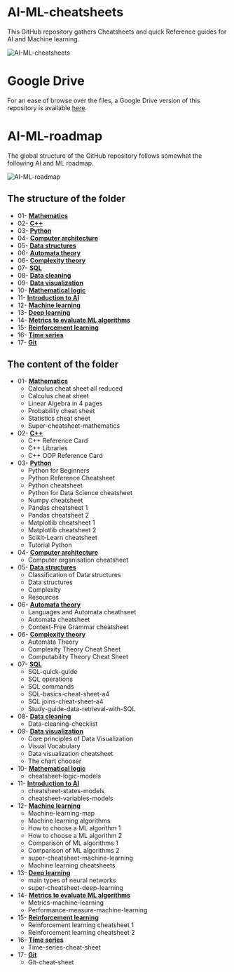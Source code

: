 # AI-ML-cheatsheets

This GitHub repository gathers Cheatsheets and quick Reference guides for AI and Machine learning.

![AI-ML-cheatsheets](https://github.com/SamBelkacem/AI-ML-cheatsheets/blob/main/AI-ML-cheatsheets.png)

# Google Drive

For an ease of browse over the files, a Google Drive version of this repository is available [here](https://drive.google.com/drive/folders/1yReFa2Af9icmdEaAYOUocepkQk_gGJJK?usp=sharing).

# AI-ML-roadmap

The global structure of the GitHub repository follows somewhat the following AI and ML roadmap.

![AI-ML-roadmap](https://github.com/SamBelkacem/AI-ML-cheatsheets/blob/main/AI%20roadmap.png)

## The structure of the folder

- 01- [**Mathematics**](https://github.com/SamBelkacem/AI-ML-cheatsheets/tree/main/01-%20Mathematics)<br>
- 02- [**C++**](https://github.com/SamBelkacem/AI-ML-cheatsheets/tree/main/02-%20C%2B%2B)<br>
- 03- [**Python**](https://github.com/SamBelkacem/AI-ML-cheatsheets/tree/main/03-%20Python)<br>
- 04- [**Computer architecture**](https://github.com/SamBelkacem/AI-ML-cheatsheets/tree/main/04-%20Computer%20architecture)<br>
- 05- [**Data structures**](https://github.com/SamBelkacem/AI-ML-cheatsheets/tree/main/05-%20Data%20structures)<br>
- 06- [**Automata theory**](https://github.com/SamBelkacem/AI-ML-cheatsheets/tree/main/06-%20Automata%20theory)<br>
- 06- [**Complexity theory**](https://github.com/SamBelkacem/AI-ML-cheatsheets/tree/main/06-%20Complexity%20theory)<br>
- 07- [**SQL**](https://github.com/SamBelkacem/AI-ML-cheatsheets/tree/main/07-%20SQL)<br>
- 08- [**Data cleaning**](https://github.com/SamBelkacem/AI-ML-cheatsheets/tree/main/08-%20Data%20cleaning)<br>
- 09- [**Data visualization**](https://github.com/SamBelkacem/AI-ML-cheatsheets/tree/main/09-%20Data%20visualization)<br>
- 10- [**Mathematical logic**](https://github.com/SamBelkacem/AI-ML-cheatsheets/tree/main/10-%20Mathematical%20logic)<br>
- 11- [**Introduction to AI**](https://github.com/SamBelkacem/AI-ML-cheatsheets/tree/main/11-%20Introduction%20to%20AI)<br>
- 12- [**Machine learning**](https://github.com/SamBelkacem/AI-ML-cheatsheets/tree/main/12-%20Machine%20learning)<br>
- 13- [**Deep learning**](https://github.com/SamBelkacem/AI-ML-cheatsheets/tree/main/13-%20Deep%20learning)<br>
- 14- [**Metrics to evaluate ML algorithms**](https://github.com/SamBelkacem/AI-ML-cheatsheets/tree/main/14-%20Metrics%20to%20evaluate%20machine%20learning%20algorithms)<br>
- 15- [**Reinforcement learning**](https://github.com/SamBelkacem/AI-ML-cheatsheets/tree/main/15-%20Reinforcement%20learning)<br>
- 16- [**Time series**](https://github.com/SamBelkacem/AI-ML-cheatsheets/tree/main/16-%20Time%20series)<br>
- 17- [**Git**](https://github.com/SamBelkacem/AI-ML-cheatsheets/tree/main/17-%20Git)<br>

## The content of the folder

- 01- [**Mathematics**](https://github.com/SamBelkacem/AI-ML-cheatsheets/tree/main/01-%20Mathematics)<br>
  - Calculus cheat sheet all reduced
  - Calculus cheat sheet
  - Linear Algebra in 4 pages
  - Probability cheat sheet
  - Statistics cheat sheet
  - Super-cheatsheet-mathematics 
- 02- [**C++**](https://github.com/SamBelkacem/AI-ML-cheatsheets/tree/main/02-%20C%2B%2B)<br>
  - C++ Reference Card
  - C++ Libraries
  - C++ OOP Reference Card
- 03- [**Python**](https://github.com/SamBelkacem/AI-ML-cheatsheets/tree/main/03-%20Python)<br>
  - Python for Beginners
  - Python Reference Cheatsheet
  - Python cheatsheet
  - Python for Data Science cheatsheet
  - Numpy cheatsheet
  - Pandas cheatsheet 1
  - Pandas cheatsheet 2
  - Matplotlib cheatsheet 1
  - Matplotlib cheatsheet 2
  - Scikit-Learn cheatsheet
  - Tutorial Python
- 04- [**Computer architecture**](https://github.com/SamBelkacem/AI-ML-cheatsheets/tree/main/04-%20Computer%20architecture)<br>
  - Computer organisation cheatsheet
- 05- [**Data structures**](https://github.com/SamBelkacem/AI-ML-cheatsheets/tree/main/05-%20Data%20structures)<br>
  - Classification of Data structures
  - Data structures
  - Complexity
  - Resources
- 06- [**Automata theory**](https://github.com/SamBelkacem/AI-ML-cheatsheets/tree/main/06-%20Automata%20theory)<br>
  - Languages and Automata cheathseet
  - Automata cheatsheet
  - Context-Free Grammar cheatsheet
- 06- [**Complexity theory**](https://github.com/SamBelkacem/AI-ML-cheatsheets/tree/main/06-%20Complexity%20theory)<br>
  - Automata Theory
  - Complexity Theory Cheat Sheet
  - Computability Theory Cheat Sheet
- 07- [**SQL**](https://github.com/SamBelkacem/AI-ML-cheatsheets/tree/main/07-%20SQL)<br>
  - SQL-quick-guide
  - SQL operations
  - SQL commands
  - SQL-basics-cheat-sheet-a4
  - SQL joins-cheat-sheet-a4
  - Study-guide-data-retrieval-with-SQL
- 08- [**Data cleaning**](https://github.com/SamBelkacem/AI-ML-cheatsheets/tree/main/08-%20Data%20cleaning)<br>
  - Data-cleaning-checklist
- 09- [**Data visualization**](https://github.com/SamBelkacem/AI-ML-cheatsheets/tree/main/09-%20Data%20visualization)<br>
  - Core principles of Data Visualization
  - Visual Vocabulary
  - Data visualization cheatsheet
  - The chart chooser
- 10- [**Mathematical logic**](https://github.com/SamBelkacem/AI-ML-cheatsheets/tree/main/10-%20Mathematical%20logic)<br>
  - cheatsheet-logic-models
- 11- [**Introduction to AI**](https://github.com/SamBelkacem/AI-ML-cheatsheets/tree/main/11-%20Introduction%20to%20AI)<br>
  - cheatsheet-states-models
  - cheatsheet-variables-models
- 12- [**Machine learning**](https://github.com/SamBelkacem/AI-ML-cheatsheets/tree/main/12-%20Machine%20learning)<br>
  - Machine-learning-map
  - Machine learning algorithms
  - How to choose a ML algorithm 1
  - How to choose a ML algorithm 2
  - Comparison of ML algorithms 1
  - Comparison of ML algorithms 2
  - super-cheatsheet-machine-learning
  - Machine learning cheatsheets
- 13- [**Deep learning**](https://github.com/SamBelkacem/AI-ML-cheatsheets/tree/main/13-%20Deep%20learning)<br>
  - main types of neural networks
  - super-cheatsheet-deep-learning 
- 14- [**Metrics to evaluate ML algorithms**](https://github.com/SamBelkacem/AI-ML-cheatsheets/tree/main/14-%20Metrics%20to%20evaluate%20machine%20learning%20algorithms)<br>
  - Metrics-machine-learning
  - Performance-measure-machine-learning 
- 15- [**Reinforcement learning**](https://github.com/SamBelkacem/AI-ML-cheatsheets/tree/main/15-%20Reinforcement%20learning)<br>
  - Reinforcement learning cheatsheet 1
  - Reinforcement learning cheatsheet 2 
- 16- [**Time series**](https://github.com/SamBelkacem/AI-ML-cheatsheets/tree/main/16-%20Time%20series)<br>
  - Time-series-cheat-sheet 
- 17- [**Git**](https://github.com/SamBelkacem/AI-ML-cheatsheets/tree/main/17-%20Git)<br>
  - Git-cheat-sheet
